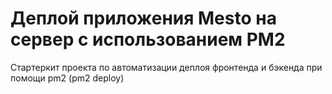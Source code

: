 # Деплой приложения Mesto на сервер с использованием PM2
Стартеркит проекта по автоматизации деплоя фронтенда и бэкенда при помощи pm2 (pm2 deploy)
